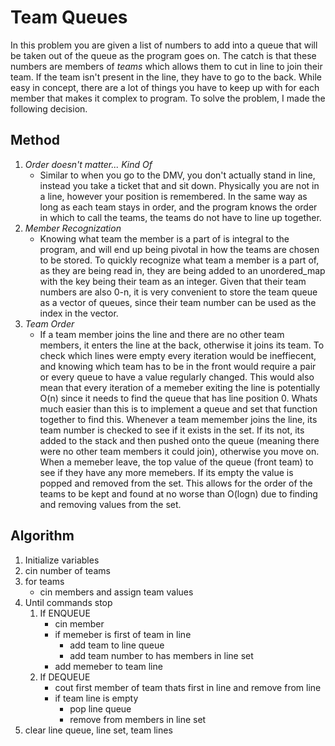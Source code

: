 # Team Queues

In this problem you are given a list of numbers to add into a queue that will be taken out of the queue as the program goes on. The catch is that these numbers are members of _teams_ which allows them to cut in line to join their team. If the team isn't present in the line, they have to go to the back. While easy in concept, there are a lot of things you have to keep up with for each member that makes it complex to program. To solve the problem, I made the following decision.

## Method

1. *Order doesn't matter... Kind Of*
    - Similar to when you go to the DMV, you don't actually stand in line, instead you take a ticket that and sit down. Physically you are not in a line, however your position is remembered. In the same way as long as each team stays in order, and the program knows the order in which to call the teams, the teams do not have to line up together.
2. *Member Recognization*
    - Knowing what team the member is a part of is integral to the program, and will end up being pivotal in how the teams are chosen to be stored. To quickly recognize what team a member is a part of, as they are being read in, they are being added to an unordered_map with the key being their team as an integer. Given that their team numbers are also 0-n, it is very convenient to store the team queue as a vector of queues, since their team number can be used as the index in the vector. 
3. *Team Order*
    - If a team member joins the line and there are no other team members, it enters the line at the back, otherwise it joins its team. To check which lines were empty every iteration would be ineffiecent, and knowing which team has to be in the front would require a pair or every queue to have a value regularly changed. This would also mean that every iteration of a memeber exiting the line is potentially O(n) since it needs to find the queue that has line position 0. Whats much easier than this is to implement a queue and set that function together to find this. Whenever a team memember joins the line, its team number is checked to see if it exists in the set. If its not, its added to the stack and then pushed onto the queue (meaning there were no other team members it could join), otherwise you move on. When a memeber leave, the top value of the queue (front team) to see if they have any more memebers. If its empty the value is popped and removed from the set. This allows for the order of the teams to be kept and found at no worse than O(logn) due to finding and removing values from the set. 

## Algorithm

1. Initialize variables
2. cin number of teams
3. for teams
    - cin members and assign team values
4. Until commands stop
    1. If ENQUEUE
        - cin member
        - if memeber is first of team in line
            - add team to line queue
            - add team number to has members in line set
        - add memeber to team line
    2. If DEQUEUE
        - cout first member of team thats first in line and remove from line
        - if team line is empty
            - pop line queue
            - remove from members in line set
5. clear line queue, line set, team lines

